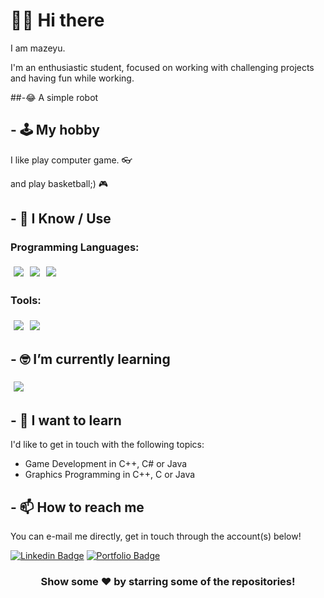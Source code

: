 # 🙋‍♂️ Hi there

I am mazeyu.

I'm an enthusiastic student, focused on working with challenging projects and having fun while working.


##-😂 A simple robot

<gradio-app src="https://Zeyu10086-mzyy.hf.space" theme_mode="light"></gradio-app>


## - 🕹️ My hobby

I like play computer game. 👓

and play basketball;) 🎮


## - 🧠 I Know / Use

### Programming Languages:

<img src="https://img.shields.io/badge/-C++-black?style=for-the-badge&logo=c%2B%2B&logoColor=blue" style="margin:5px" /><img src="http://img.shields.io/badge/-c-black?style=for-the-badge&logo=c&logoColor=white" style="margin:5px" /><img src="http://img.shields.io/badge/-javascript-black?style=for-the-badge&logo=javascript" style="margin:5px" />

### Tools:

<img src="http://img.shields.io/badge/-gitgub-black?style=for-the-badge&logo=github" style="margin:5px" /><img src="http://img.shields.io/badge/-matlab-black?style=for-the-badge&logo=matlab" style="margin:5px" />

## - 🤓 I’m currently learning

<img src="http://img.shields.io/badge/-gitgub-black?style=for-the-badge&logo=github" style="margin:5px" />

## - 💬 I want to learn

I'd like to get in touch with the following topics:

- Game Development in C++, C# or Java
- Graphics Programming in C++, C or Java

## - 📫 How to reach me

You can e-mail me directly, get in touch through the account(s) below!

[![Linkedin Badge](https://img.shields.io/badge/dogaoruc-follow%20on%20linkedin-blue?style=for-the-badge&logo=linkedin)](https://www.linkedin.com/in/do%C4%9Fa-oru%C3%A7-973b08155/)
[![Portfolio Badge](http://img.shields.io/badge/event_horizon-check_out_my_portfolio-orange?style=for-the-badge&logo=google-chrome&logoColor=white)](https://aeris170.github.io)

<div align="center">

### Show some ❤️ by starring some of the repositories!

</div>
